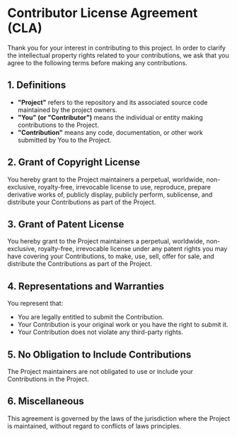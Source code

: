 # Contributor License Agreement (CLA)
Thank you for your interest in contributing to this project. In order to clarify the intellectual property rights related to your contributions, we ask that you agree to the following terms before making any contributions.

## 1. Definitions
- **"Project"** refers to the repository and its associated source code maintained by the project owners.
- **"You" (or "Contributor")** means the individual or entity making contributions to the Project.
- **"Contribution"** means any code, documentation, or other work submitted by You to the Project.

## 2. Grant of Copyright License
You hereby grant to the Project maintainers a perpetual, worldwide, non-exclusive, royalty-free, irrevocable license to use, reproduce, prepare derivative works of, publicly display, publicly perform, sublicense, and distribute your Contributions as part of the Project.

## 3. Grant of Patent License
You hereby grant to the Project maintainers a perpetual, worldwide, non-exclusive, royalty-free, irrevocable license under any patent rights you may have covering your Contributions, to make, use, sell, offer for sale, and distribute the Contributions as part of the Project.

## 4. Representations and Warranties
You represent that:
- You are legally entitled to submit the Contribution.
- Your Contribution is your original work or you have the right to submit it.
- Your Contribution does not violate any third-party rights.

## 5. No Obligation to Include Contributions
The Project maintainers are not obligated to use or include your Contributions in the Project.

## 6. Miscellaneous
This agreement is governed by the laws of the jurisdiction where the Project is maintained, without regard to conflicts of laws principles.
